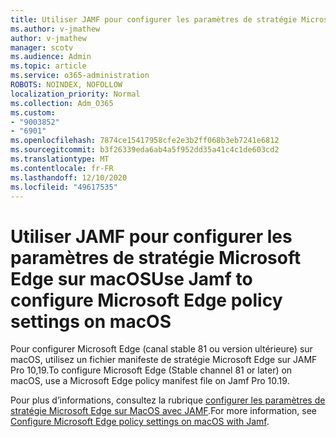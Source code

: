```yaml
---
title: Utiliser JAMF pour configurer les paramètres de stratégie Microsoft Edge sur macOS
ms.author: v-jmathew
author: v-jmathew
manager: scotv
ms.audience: Admin
ms.topic: article
ms.service: o365-administration
ROBOTS: NOINDEX, NOFOLLOW
localization_priority: Normal
ms.collection: Adm_O365
ms.custom:
- "9003852"
- "6901"
ms.openlocfilehash: 7874ce15417958cfe2e3b2ff068b3eb7241e6812
ms.sourcegitcommit: b3f26339eda6ab4a5f952dd35a41c4c1de603cd2
ms.translationtype: MT
ms.contentlocale: fr-FR
ms.lasthandoff: 12/10/2020
ms.locfileid: "49617535"
---
```

# <a name="use-jamf-to-configure-microsoft-edge-policy-settings-on-macos"></a><span data-ttu-id="615b9-102">Utiliser JAMF pour configurer les paramètres de stratégie Microsoft Edge sur macOS</span><span class="sxs-lookup"><span data-stu-id="615b9-102">Use Jamf to configure Microsoft Edge policy settings on macOS</span></span>

<span data-ttu-id="615b9-103">Pour configurer Microsoft Edge (canal stable 81 ou version ultérieure) sur macOS, utilisez un fichier manifeste de stratégie Microsoft Edge sur JAMF Pro 10,19.</span><span class="sxs-lookup"><span data-stu-id="615b9-103">To configure Microsoft Edge (Stable channel 81 or later) on macOS, use a Microsoft Edge policy manifest file on Jamf Pro 10.19.</span></span>

<span data-ttu-id="615b9-104">Pour plus d’informations, consultez la rubrique [configurer les paramètres de stratégie Microsoft Edge sur MacOS avec JAMF](https://go.microsoft.com/fwlink/?linkid=2134761).</span><span class="sxs-lookup"><span data-stu-id="615b9-104">For more information, see [Configure Microsoft Edge policy settings on macOS with Jamf](https://go.microsoft.com/fwlink/?linkid=2134761).</span></span>
